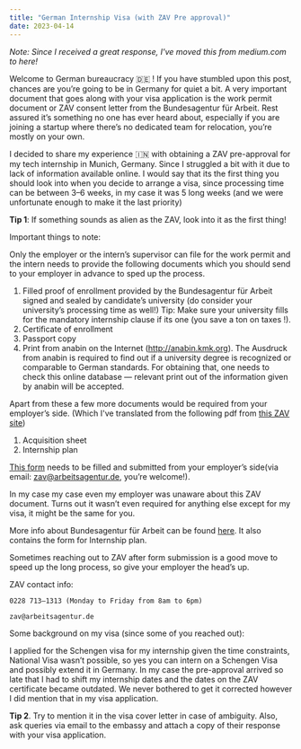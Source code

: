 ```yaml
---
title: "German Internship Visa (with ZAV Pre approval)"
date: 2023-04-14
---
```


*Note: Since I received a great response, I've moved this from medium.com to here!*

Welcome to German bureaucracy 🇩🇪 ! If you have stumbled upon this post, chances are you’re going to be in Germany for quiet a bit. A very important document that goes along with your visa application is the work permit document or ZAV consent letter from the Bundesagentur für Arbeit. Rest assured it’s something no one has ever heard about, especially if you are joining a startup where there’s no dedicated team for relocation, you’re mostly on your own.

I decided to share my experience 🇮🇳 with obtaining a ZAV pre-approval for my tech internship in Munich, Germany. Since I struggled a bit with it due to lack of information available online. I would say that its the first thing you should look into when you decide to arrange a visa, since processing time can be between 3–6 weeks, in my case it was 5 long weeks (and we were unfortunate enough to make it the last priority)

**Tip 1**: If something sounds as alien as the ZAV, look into it as the first thing!

Important things to note:

Only the employer or the intern’s supervisor can file for the work permit and the intern needs to provide the following documents which you should send to your employer in advance to sped up the process.

1. Filled proof of enrollment provided by the Bundesagentur für Arbeit signed and sealed by candidate’s university (do consider your university’s processing time as well!) Tip: Make sure your university fills for the mandatory internship clause if its one (you save a ton on taxes !).
2. Certificate of enrollment
3. Passport copy
4. Print from anabin on the Internet (http://anabin.kmk.org). The Ausdruck from anabin is required to find out if a university degree is recognized or comparable to German standards. For obtaining that, one needs to check this online database — relevant print out of the information given by anabin will be accepted.

Apart from these a few more documents would be required from your employer’s side. (Which I've translated from the following pdf from [this ZAV site](https://con.arbeitsagentur.de/prod/apok/ct/dam/download/documents/dok_ba015615.pdf))

1. Acquisition sheet
2. Internship plan

[This form](https://www.arbeitsagentur.de/datei/Erfassung-Praktika_ba015613.pdf) needs to be filled and submitted from your employer’s side(via email: zav@arbeitsagentur.de, you’re welcome!).

In my case my case even my employer was unaware about this ZAV document. Turns out it wasn’t even required for anything else except for my visa, it might be the same for you.

More info about Bundesagentur für Arbeit can be found [here](https://www.arbeitsagentur.de/unternehmen/arbeitskraefte/studienfachbezogene-praktika). It also contains the form for Internship plan.

Sometimes reaching out to ZAV after form submission is a good move to speed up the long process, so give your employer the head’s up.

ZAV contact info:

```
0228 713–1313 (Monday to Friday from 8am to 6pm)

zav@arbeitsagentur.de
```

Some background on my visa (since some of you reached out):

I applied for the Schengen visa for my internship given the time constraints, National Visa wasn’t possible, so yes you can intern on a Schengen Visa and possibly extend it in Germany.
In my case the pre-approval arrived so late that I had to shift my internship dates and the dates on the ZAV certificate became outdated. We never bothered to get it corrected however I did mention that in my visa application.

**Tip 2**. Try to mention it in the visa cover letter in case of ambiguity. Also, ask queries via email to the embassy and attach a copy of their response with your visa application.
